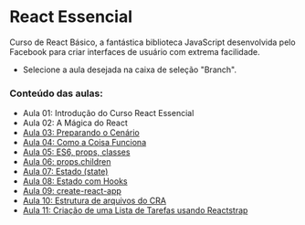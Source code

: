 # React Essencial

Curso de React Básico, a fantástica biblioteca JavaScript desenvolvida pelo Facebook para criar interfaces de usuário com extrema facilidade.

- Selecione a aula desejada na caixa de seleção "Branch".

### Conteúdo das aulas:

- Aula 01: Introdução do Curso React Essencial
- Aula 02: A Mágica do React
- [Aula 03: Preparando o Cenário](https://github.com/ja-gaeta/react_essencial/tree/aula-03)
- [Aula 04: Como a Coisa Funciona](https://github.com/ja-gaeta/react_essencial/tree/aula-04)
- [Aula 05: ES6, props, classes](https://github.com/ja-gaeta/react_essencial/tree/aula-05)
- [Aula 06: props.children](https://github.com/ja-gaeta/react_essencial/tree/aula-06)
- [Aula 07: Estado (state)](https://github.com/ja-gaeta/react_essencial/tree/aula-07)
- [Aula 08: Estado com Hooks](https://github.com/ja-gaeta/react_essencial/tree/aula-08)
- [Aula 09: create-react-app](https://github.com/ja-gaeta/react_essencial/tree/aula-09)
- [Aula 10: Estrutura de arquivos do CRA](https://github.com/ja-gaeta/react_essencial/tree/aula-10)
- [Aula 11: Criação de uma Lista de Tarefas usando Reactstrap](https://github.com/ja-gaeta/react_essencial/tree/aula-11)
